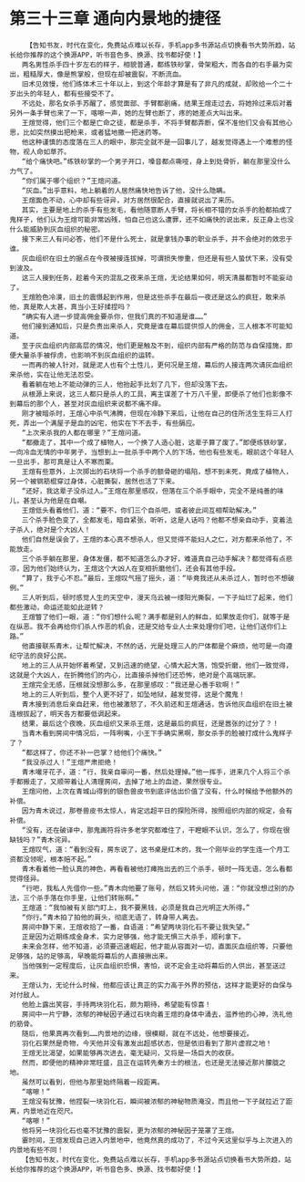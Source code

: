 # 第三十三章 通向内景地的捷径
        【告知书友，时代在变化，免费站点难以长存，手机app多书源站点切换看书大势所趋，站长给你推荐的这个换源APP，听书音色多、换源、找书都好使！】
       两名男性杀手四十岁左右的样子，相貌普通，都练铁砂掌，骨架粗大，而各自的右手最为突出，粗糙厚大，像是熊掌般，但现在却被震裂，不断流血。
       旧术见效慢，他们练体术三十年以上，到这个年龄才算是有了非凡的成就，却败给一个二十岁出头的年轻人，都有些接受不了。
       不远处，那名女杀手苏醒了，感觉面部、手臂都剧痛，结果王煊走过去，将她拎过来后对着另外一条手臂也来了一下，喀嚓一声，她的左臂也断了，疼的她差点大叫出来。
       王煊觉得，他们三个都是亡命之徒，都是杀手，不将手臂都弄断，保不准他们又会有其他心思，比如突然摸出把枪来，或者猛地撒一把迷药等。
       他这种谨慎的态度落在三人的眼中，那完全就不是一回事儿了，越发觉得遇上一个难惹的怪物，视人命如草芥。
       “给个痛快吧。”练铁砂掌的一个男子开口，嗓音都点嘶哑，身上到处骨折，躺在那里没什么力气了。
       “你们属于哪个组织？”王煊问道。
       “灰血。”出乎意料，地上躺着的人居然痛快地告诉了他，没什么隐瞒。
       王煊面色不动，心中却有些讶异，对方居然很配合，直接就说出了来历。
       其实，主要是地上的杀手有些发毛，看他随意断人手臂，将长相不错的女杀手的脸都拍成了鬼样子，他们认为王煊可能非常凶残，怕自己也这么遭罪，还不如痛快的说出来，反正身上也没什么能威胁到灰血组织的秘密。
       接下来三人有问必答，他们不是什么死士，就是拿钱办事的职业杀手，并不会绝对的效忠于谁。
       灰血组织在旧土的据点在今夜被接连拔掉，可谓损失惨重，但还是有些人蛰伏下来，没有受到波及。
       这三人接到任务，趁着今天的混乱之夜来杀王煊，无论结果如何，明天清晨都暂时不能妄动了。
       王煊脸色冷漠，旧土的震慑起到作用，但是这些杀手在最后一夜还是这么的疯狂，敢来杀他，真是欺人太甚，真当小王好揉捏吗？
       “确实有人进一步提高佣金要杀你，但我们真的不知道是谁……”
       他们接到通知后，只是负责出来杀人，究竟是谁在幕后提供惊人的佣金，三人根本不可能知道。
       至于灰血组织内部高层的情况，他们更是触及不到，组织内部有严格的防范与自保措施，即便大量杀手被俘虏，也影响不到灰血组织的运转。
       一而再的被人针对，就是泥人也有个土性儿，更何况是王煊，幕后的人接连两次请灰血组织来杀他，实在让他无法忍受。
       看着躺在地上不能动弹的三人，他抬起手比划了几下，但却没落下去。
       从根源上来说，这三人都只是杀人的工具，离主谋差了十万八千里，即便杀了他们也影像不到幕后的那个人，甚至对灰血组织来说都不痛不痒。
       刚才被暗杀时，王煊心中杀气沸腾，但现在冷静下来后，让他在自己的住所活生生将三人打死，弄出一个满屋子是血的凶宅，他实在下不去手，有些膈应。
       “上次来杀我的人都在哪里？”王煊问道。
       “都撤走了，其中一个成了植物人，一个换了人造心脏，这辈子算了废了。”即便练铁砂掌，一向冷血无情的中年男子，当想到上一批杀手中两个人的下场，他也有些发毛，眼前这个年轻人一旦出手，那可真是让人不寒而栗。
       王煊有些意外，上次掷出的石块将一个杀手的额骨砸的塌陷，想不到未死，竟成了植物人，另一个被钢筋棍穿过身体，心脏撕裂，居然也活了下来。
       “还好，我这辈子没杀过人。”王煊在那里感叹，但落在三个杀手眼中，完全不是纯善的味儿，甚至认为他是在自嘲。
       王煊低头看着他们，道：“要不，你们三个自杀吧，或者彼此间互相帮助解决。”
       三个杀手脸色变了，全都发毛，暗自紧张，听听，这是人话吗？他都不想亲自动手，变着法子杀人，绝对是个大凶人！
       他们自然是误会了，王煊的本心真不想杀人，但又觉得不能妇人之仁，对方都来杀他了，不能放走。
       三个杀手躺在那里，身体发僵，都不知道怎么办才好，难道真自己动手解决？都觉得有点悲凉，因为他们始终认为，王煊这个大凶人在变相折磨他们，还会有其他手段。
       “算了，我于心不忍。”最后，王煊叹气摇了摇头，道：“毕竟我还从未杀过人，暂时也不想破例。”
       三人听到后，顿时感觉人生的天空中，漫天乌云被一缕阳光撕裂，一下子灿烂了起来，他们都些激动，命运还能如此逆转？
       王煊瞥了他们一眼，道：“你们想什么呢？满手都是别人的鲜血，如果放走你们，就等于是在纵恶。我不会再给你们杀人作恶的机会，还是交给专业人士来处理你们吧，让他们送你们上路。”
       他直接联系青木，让帮忙解决，不然的话，光是处理三人的尸体都是个麻烦，他可是一向遵纪守法的良好公民。
       地上的三人从开始怀着希望，又到迅速的绝望，心情大起大落，饱受折磨，他们一致觉得，这就是个大凶人，在折腾他们的内心，比直接杀掉他们还恐怖，绝对是个高端玩家。
       王煊完全无感，压根就没想那么多，在那里感叹：“我还是心善手软啊！”
       地上的三人听到后，整个人更不好了，如坠地狱，越发觉得，这是个魔鬼！
       青木接到消息后亲自赶来，他也被激怒了，不久前还和王煊通话，告诉他灰血组织在旧土被连根拔起了，明天各方都要低调起来。
       结果，最后这个夜晚，灰血组织又来杀王煊，这是最后的疯狂，还是嚣张的过分了？！
       当青木看到房间中情况后，一阵咧嘴，小王下手确实黑啊，那女杀手的脸被打成什么鬼样子了？
       “都这样了，你还不补一巴掌？给他们个痛快。”
       “我没杀过人！”王煊严肃拒绝！
       青木嘬牙花子，道：“行，我亲自审问一番，然后处理掉。”他一挥手，进来几个人将三个杀手都搬走了，又顺带着让人清理房间，去掉了地上的血迹，果然很专业。
       王煊问他，上次在青城山得到的银色兽皮书到底评估出价值了没有，什么时候给予他额外的补偿。
       因为青木说过，那卷兽皮书太惊人，肯定远超平日的探险所得，按照组织内部的规定，会有补偿。
       “没有，还在破译中，那鬼画符将许多老学究都难住了，干瞪眼不认识，怎么了，你现在很缺钱吗？”青木诧异。
       王煊叹气，道：“看到没有，房东说了，这书桌是红木的，我一个刚毕业的学生连一个月工资都没领呢，根本赔不起。”
       青木看着他一脸认真的神色，再看看被他打瘫拖出去的三个杀手，顿时一阵无语，怎么看都觉得怪异。
       “行吧，我私人先借你一些。”青木向他要了账号，然后又转头问他，道：“你就没想过别的办法，三个杀手落在你手里，让他们转账啊。”
       王煊道：“我怕被有关部门盯上，我不要黑钱，必须是我自己光明正大所得。”
       “你行。”青木拍了拍他的肩头，彻底无语了，转身带人离去。
       房间中静下来，王煊收拾了一番，自语道：“希望两块羽化石不要让我失望。”
       正是因为近期练成金身术，实力足够强，他才能无惧三大杀手，顺利拿下。
       未来会怎样，他不知道，必须要迅速崛起，他才能从容面对一切，直面灰血组织等，只要他足够强，站的足够高，早晚能将幕后的人直接揪出来。
       当他强到一定程度后，让灰血组织恐惧，害怕，说不定会主动将幕后的人供出，甚至送过来。
       王煊认为，无论什么时候，他都应该让真正的实力高于外界的预估，这样才能更好的自保与对付敌人。
       他脸上露出笑容，手持两块羽化石，颇为期待，希望能有惊喜！
       房间中一片宁静，浓郁的神秘因子通过石块向着王煊的身体中涌去，滋养他的心神，洗礼他的筋骨。
       随后，他果真再次看到……内景地的边缘，很模糊，就在不远处，他想要接近。
       羽化石果然是奇物，今天他并没有激发出超感状态，但是依旧看到了那片虚寂之地！
       王煊无比渴望，如果能够再次进去，毫无疑问，又将是一场巨大的收获。
       然而，即便他的精神非常旺盛，且正在运转先秦方士的根法，也还是无法接近那片朦胧之地。
       虽然可以看到，但他与那里始终隔着一段距离。
       “喀嚓！”
       王煊没有犹豫，他捏裂一块羽化石，瞬间被浓郁的神秘物质淹没，而且他一下子就拉近了距离，内景地近在咫尺。
       “喀嚓！”
       他将另一块羽化石也毫不犹豫的震裂，更为浓郁的神秘因子笼罩了王煊。
       霎时间，王煊发现自己进入内景地中，他竟然真的成功了，不过今天这里似乎与上次进入的内景地有些不同！
       【告知书友，时代在变化，免费站点难以长存，手机app多书源站点切换看书大势所趋，站长给你推荐的这个换源APP，听书音色多、换源、找书都好使！】